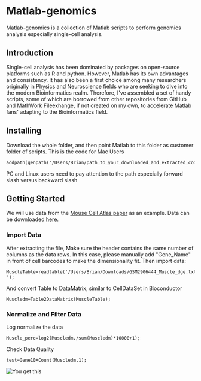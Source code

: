 # Matlab-genomics
Matlab-genomics is a collection of Matlab scripts to perform genomics analysis especially single-cell analysis.
## Introduction
Single-cell analysis has been dominated by packages on open-source platforms such as R and python. However, Matlab has its own advantages and consistency. It has also been a first choice among many researchers originally in Physics and Neuroscience fields who are seeking to dive into the modern Bioinformatics realm.
Therefore, I've assembled a set of handy scripts, some of which are borrowed from other repositories from GitHub and MathWork Fileexhange, if not created on my own, to accelerate Matlab fans' adapting to the Bioinformatics field.

## Installing
Download the whole folder, and then point Matlab to this folder as customer folder of scripts. This is the code for Mac Users

```
addpath(genpath('/Users/Brian/path_to_your_downloaded_and_extracted_codes')); 
```
PC and Linux users need to pay attention to the path especially forward slash versus backward slash

## Getting Started
We will use data from the [Mouse Cell Atlas paper](https://www.cell.com/cell/abstract/S0092-8674(18)30116-8) as an example. Data can be downloaded [here](https://www.ncbi.nlm.nih.gov/geo/query/acc.cgi?acc=GSM2906444).

### Import Data
After extracting the file, Make sure the header contains the same number of columns as the data rows. In this case, please manually add "Gene_Name" in front of cell barcodes to make the dimensionality fit.
Then import data:
```
MuscleTable=readtable('/Users/Brian/Downloads/GSM2906444_Muscle_dge.txt','ReadVariableNames',true,'Delimiter',' '); 

```
And convert Table to DataMatrix, similar to CellDataSet in Bioconductor
```
Muscledm=Table2DataMatrix(MuscleTable);
```

### Normalize and Filter Data
Log normalize the data
```
Muscle_perc=log2(Muscledm./sum(Muscledm)*10000+1);
```
Check Data Quality
```
test=Gene10XCount(Muscledm,1);
```
![You get this](https://github.com/brianpenghe/Matlab-genomics/blob/master/img/quality.bmp)
